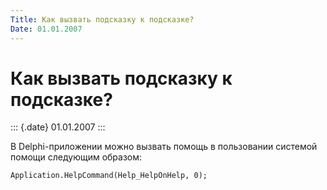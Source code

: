```yaml
---
Title: Как вызвать подсказку к подсказке?
Date: 01.01.2007
---
```



Как вызвать подсказку к подсказке?
==================================

::: {.date}
01.01.2007
:::

В Delphi-приложении можно вызвать помощь в пользовании системой помощи
следующим образом:

    Application.HelpCommand(Help_HelpOnHelp, 0);
